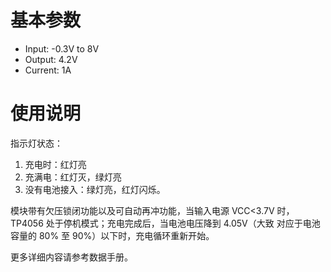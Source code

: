 # 基本参数

* Input: -0.3V to 8V
* Output: 4.2V
* Current: 1A

# 使用说明

指示灯状态：

1. 充电时：红灯亮
2. 充满电：红灯灭，绿灯亮
3. 没有电池接入：绿灯亮，红灯闪烁。

模块带有欠压锁闭功能以及可自动再冲功能，当输入电源 VCC<3.7V 时，TP4056 处于停机模式；充电完成后，当电池电压降到 4.05V（大致
对应于电池容量的 80% 至 90%）以下时，充电循环重新开始。



更多详细内容请参考数据手册。

